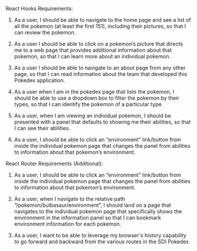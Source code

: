 React Hooks Requirements:

1. As a user, I should be able to navigate to the home page and see a list of all the pokemon (at least the first 151), including their pictures, so that I can review the pokemon.

2. As a user I should be able to click on a pokemon’s picture that directs me to a web page that provides additional information about that pokemon, so that I can learn more about an individual pokemon.

3. As a user I should be able to navigate to an about page from any other page, so that I can read information about the team that developed this Pokedex application.

4. As a user when I am in the pokedex page that lists the pokemon, I should be able to use a dropdown box to filter the pokemon by their types, so that I can identify the pokemon of a particular type.

5. As a user, when I am viewing an individual pokemon, I should be presented with a panel that defaults to showing me their abilities, so that I can see their abilities.

6. As a user, I should be able to click an “environment” link/button from inside the individual pokemon page that changes the panel from abilities to information about that pokemon’s environment.


React Router Requirements (Additional):

1. As a user, I should be able to click an “environment” link/button from inside the individual pokemon page that changes the panel from abilities to information about that pokemon’s environment.

2. As a user, when I navigate to the relative path “/pokemon/bulbasaur/environment”, I should land on a page that navigates to the individual pokemon page that specifically shows the environment in the information panel so that I can bookmark environment information for each pokemon.

3. As a user, I want to be able to leverage my browser's history capability to go forward and backward from the various routes in the SDI Pokedex.